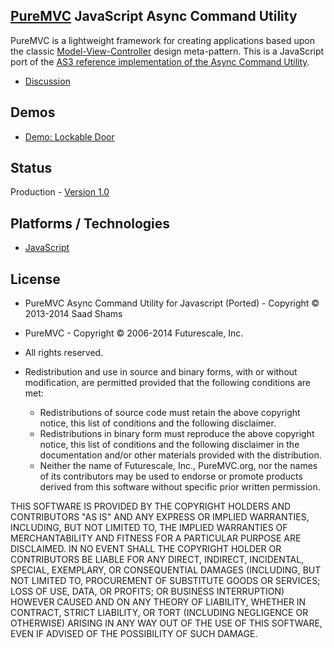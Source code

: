 ## [PureMVC](http://puremvc.github.com/) JavaScript Async Command Utility
PureMVC is a lightweight framework for creating applications based upon the classic [Model-View-Controller](http://en.wikipedia.org/wiki/Model-view-controller) design meta-pattern. This is a JavaScript port of the [AS3 reference implementation of the Async Command Utility](https://github.com/PureMVC/puremvc-as3-util-asynccommand/wiki).

* [Discussion](http://forums.puremvc.org/index.php?topic=831.0)

## Demos
* [Demo: Lockable Door](https://github.com/sshams/puremvc-js-demo-sequential)

## Status
Production - [Version 1.0](https://github.com/sshams/puremvc-js-util-asynccommand/blob/master/VERSION)

## Platforms / Technologies
* [JavaScript](http://en.wikipedia.org/wiki/JavaScript)

## License
* PureMVC Async Command Utility for Javascript (Ported) - Copyright © 2013-2014 Saad Shams 
* PureMVC - Copyright © 2006-2014 Futurescale, Inc.
* All rights reserved.

* Redistribution and use in source and binary forms, with or without modification, are permitted provided that the following conditions are met:

  * Redistributions of source code must retain the above copyright notice, this list of conditions and the following disclaimer.
  * Redistributions in binary form must reproduce the above copyright notice, this list of conditions and the following disclaimer in the documentation and/or other materials provided with the distribution.
  * Neither the name of Futurescale, Inc., PureMVC.org, nor the names of its contributors may be used to endorse or promote products derived from this software without specific prior written permission.

THIS SOFTWARE IS PROVIDED BY THE COPYRIGHT HOLDERS AND CONTRIBUTORS "AS IS" AND ANY EXPRESS OR IMPLIED WARRANTIES, INCLUDING, BUT NOT LIMITED TO, THE IMPLIED WARRANTIES OF MERCHANTABILITY AND FITNESS FOR A PARTICULAR PURPOSE ARE DISCLAIMED. IN NO EVENT SHALL THE COPYRIGHT HOLDER OR CONTRIBUTORS BE LIABLE FOR ANY DIRECT, INDIRECT, INCIDENTAL, SPECIAL, EXEMPLARY, OR CONSEQUENTIAL DAMAGES (INCLUDING, BUT NOT LIMITED TO, PROCUREMENT OF SUBSTITUTE GOODS OR SERVICES; LOSS OF USE, DATA, OR PROFITS; OR BUSINESS INTERRUPTION) HOWEVER CAUSED AND ON ANY THEORY OF LIABILITY, WHETHER IN CONTRACT, STRICT LIABILITY, OR TORT (INCLUDING NEGLIGENCE OR OTHERWISE) ARISING IN ANY WAY OUT OF THE USE OF THIS SOFTWARE, EVEN IF ADVISED OF THE POSSIBILITY OF SUCH DAMAGE.